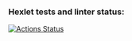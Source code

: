 ### Hexlet tests and linter status:
[![Actions Status](https://github.com/alisa-kz/python-project-52/actions/workflows/hexlet-check.yml/badge.svg)](https://github.com/alisa-kz/python-project-52/actions)